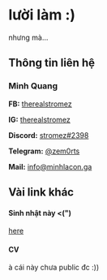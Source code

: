 # lười làm :)
  nhưng mà...
## Thông tin liên hệ
### **Minh Quang**
**FB:** [therealstromez](https://fb.com/therealstromez)

**IG:** [therealstromez](https://instagram.com/therealstromez)

**Discord:** [stromez#2398](https://discordapp.com/users/457802322190401546)

**Telegram:** [@zem0rts](https://t.me/zem0rts)

**Mail:** info@minhlacon.ga

## Vài link khác
#### Sinh nhật này <(")
[here](https://minhlacon.ga/birthday)
#### CV
à cái này chưa public đc :))

